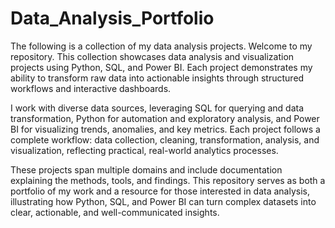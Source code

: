 # Data_Analysis_Portfolio
The following is a collection of my data analysis projects.
Welcome to my repository. This collection showcases data analysis and visualization projects using Python, SQL, and Power BI. Each project demonstrates my ability to transform raw data into actionable insights through structured workflows and interactive dashboards.

I work with diverse data sources, leveraging SQL for querying and data transformation, Python for automation and exploratory analysis, and Power BI for visualizing trends, anomalies, and key metrics. Each project follows a complete workflow: data collection, cleaning, transformation, analysis, and visualization, reflecting practical, real-world analytics processes.

These projects span multiple domains and include documentation explaining the methods, tools, and findings. This repository serves as both a portfolio of my work and a resource for those interested in data analysis, illustrating how Python, SQL, and Power BI can turn complex datasets into clear, actionable, and well-communicated insights.
